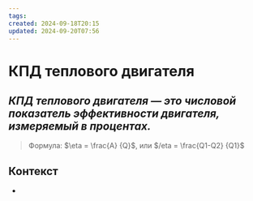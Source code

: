```yaml
---
tags: 
created: 2024-09-18T20:15
updated: 2024-09-20T07:56
---
```

# КПД теплового двигателя

## ***КПД теплового двигателя — это числовой показатель эффективности двигателя, измеряемый в процентах.***

> Формула: $\eta = \frac{A} {Q}$, или $/eta = \frac{Q1-Q2} {Q1}$

## Контекст
- 

